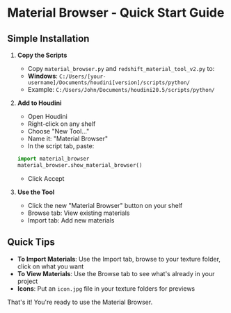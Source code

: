 # Material Browser - Quick Start Guide

## Simple Installation

1. **Copy the Scripts**
   - Copy `material_browser.py` and `redshift_material_tool_v2.py` to:
   - **Windows**: `C:/Users/[your-username]/Documents/houdini[version]/scripts/python/`
   - Example: `C:/Users/John/Documents/houdini20.5/scripts/python/`

2. **Add to Houdini**
   - Open Houdini
   - Right-click on any shelf
   - Choose "New Tool..."
   - Name it: "Material Browser"
   - In the script tab, paste:
   ```python
   import material_browser
   material_browser.show_material_browser()
   ```
   - Click Accept

3. **Use the Tool**
   - Click the new "Material Browser" button on your shelf
   - Browse tab: View existing materials
   - Import tab: Add new materials

## Quick Tips

- **To Import Materials**: Use the Import tab, browse to your texture folder, click on what you want
- **To View Materials**: Use the Browse tab to see what's already in your project
- **Icons**: Put an `icon.jpg` file in your texture folders for previews

That's it! You're ready to use the Material Browser.